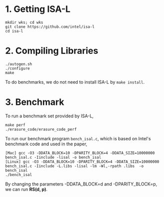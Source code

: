 # 1. Getting ISA-L
```
mkdir wks; cd wks
git clone https://github.com/intel/isa-l
cd isa-l
```

# 2. Compiling Libraries

```
./autogen.sh
./configure
make
```
To do benchmarks, we do not need to install ISA-L by `make install`.

# 3. Benchmark
To run a benchmark set provided by ISA-L,
```
make perf
./erasure_code/erasure_code_perf
```

To run our benchmark program `bench_isal.c`, which is based on Intel's benchmark code and used in the paper,
```
[Mac] gcc -O3 -DDATA_BLOCK=10 -DPARITY_BLOCK=4 -DDATA_SIZE=10000000 bench_isal.c -Iinclude -lisal -o bench_isal
[Linux] gcc -O3 -DDATA_BLOCK=10 -DPARITY_BLOCK=4 -DDATA_SIZE=10000000 bench_isal.c -Iinclude -L.libs -lisal -lm -Wl,-rpath .libs  -o bench_isal
./bench_isal
```
By changing the parameters -DDATA_BLOCK=d and -DPARITY_BLOCK=p, we can run **RS(d, p)**.
